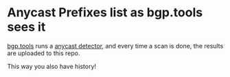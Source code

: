 # Anycast Prefixes list as bgp.tools sees it

[bgp.tools](https://bgp.tools) runs a [anycast detector](https://bgp.tools:8443/kb/anycatch), and every time a scan is done, the results are uploaded to this repo.

This way you also have history!
